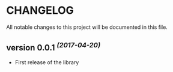 # CHANGELOG

All notable changes to this project will be documented in this file.

## version 0.0.1 <sup>*(2017-04-20)*</sup>

* First release of the library
